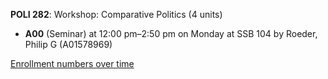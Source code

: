 **POLI 282**: Workshop: Comparative Politics (4 units)

- **A00** (Seminar) at 12:00 pm–2:50 pm on Monday at SSB 104 by Roeder, Philip G (A01578969)

[Enrollment numbers over time](./POLI282.tsv)
